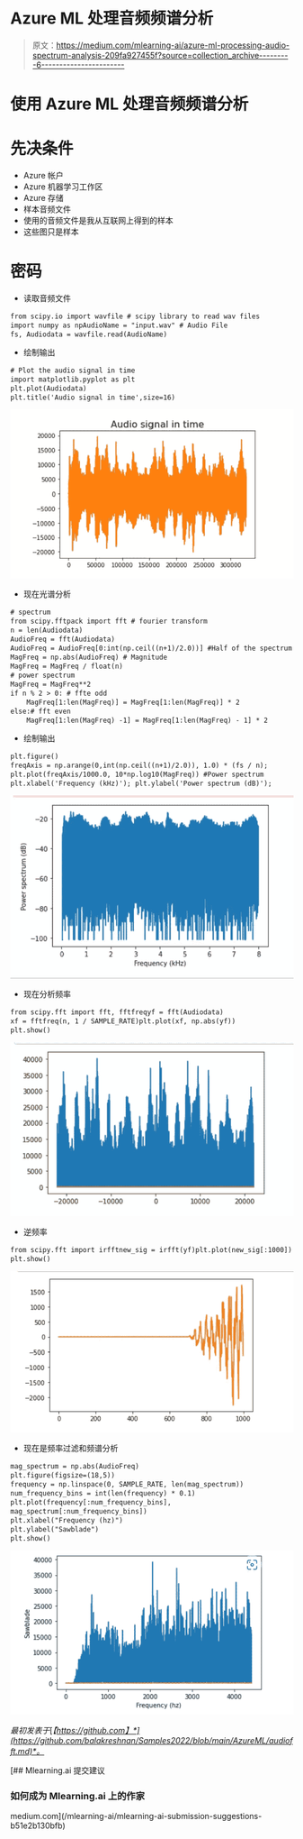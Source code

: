 # Azure ML 处理音频频谱分析

> 原文：<https://medium.com/mlearning-ai/azure-ml-processing-audio-spectrum-analysis-209fa927455f?source=collection_archive---------6----------------------->

# 使用 Azure ML 处理音频频谱分析

# 先决条件

*   Azure 帐户
*   Azure 机器学习工作区
*   Azure 存储
*   样本音频文件
*   使用的音频文件是我从互联网上得到的样本
*   这些图只是样本

# 密码

*   读取音频文件

```
from scipy.io import wavfile # scipy library to read wav files
import numpy as npAudioName = "input.wav" # Audio File
fs, Audiodata = wavfile.read(AudioName)
```

*   绘制输出

```
# Plot the audio signal in time
import matplotlib.pyplot as plt
plt.plot(Audiodata)
plt.title('Audio signal in time',size=16)
```

![](img/d091026fa63d910d52cccf7ca9c5f82b.png)

*   现在光谱分析

```
# spectrum
from scipy.fftpack import fft # fourier transform
n = len(Audiodata) 
AudioFreq = fft(Audiodata)
AudioFreq = AudioFreq[0:int(np.ceil((n+1)/2.0))] #Half of the spectrum
MagFreq = np.abs(AudioFreq) # Magnitude
MagFreq = MagFreq / float(n)
# power spectrum
MagFreq = MagFreq**2
if n % 2 > 0: # ffte odd 
    MagFreq[1:len(MagFreq)] = MagFreq[1:len(MagFreq)] * 2
else:# fft even
    MagFreq[1:len(MagFreq) -1] = MagFreq[1:len(MagFreq) - 1] * 2
```

*   绘制输出

```
plt.figure()
freqAxis = np.arange(0,int(np.ceil((n+1)/2.0)), 1.0) * (fs / n);
plt.plot(freqAxis/1000.0, 10*np.log10(MagFreq)) #Power spectrum
plt.xlabel('Frequency (kHz)'); plt.ylabel('Power spectrum (dB)');
```

![](img/b007e791a2124fb9b4e1e10ec8e6c523.png)

*   现在分析频率

```
from scipy.fft import fft, fftfreqyf = fft(Audiodata)
xf = fftfreq(n, 1 / SAMPLE_RATE)plt.plot(xf, np.abs(yf))
plt.show()
```

![](img/b78cb06b90236924bd131ffd8a22721c.png)

*   逆频率

```
from scipy.fft import irfftnew_sig = irfft(yf)plt.plot(new_sig[:1000])
plt.show()
```

![](img/0f48d690f83935d5db836b03cab4d21b.png)

*   现在是频率过滤和频谱分析

```
mag_spectrum = np.abs(AudioFreq)
plt.figure(figsize=(18,5))
frequency = np.linspace(0, SAMPLE_RATE, len(mag_spectrum))
num_frequency_bins = int(len(frequency) * 0.1)
plt.plot(frequency[:num_frequency_bins], mag_spectrum[:num_frequency_bins])
plt.xlabel("Frequency (hz)")
plt.ylabel("Sawblade")
plt.show()
```

![](img/e42d3a7b2ba3936a530ea59d502de877.png)

*最初发表于*[*【https://github.com】*](https://github.com/balakreshnan/Samples2022/blob/main/AzureML/audiofft.md)*。*

[](/mlearning-ai/mlearning-ai-submission-suggestions-b51e2b130bfb) [## Mlearning.ai 提交建议

### 如何成为 Mlearning.ai 上的作家

medium.com](/mlearning-ai/mlearning-ai-submission-suggestions-b51e2b130bfb)